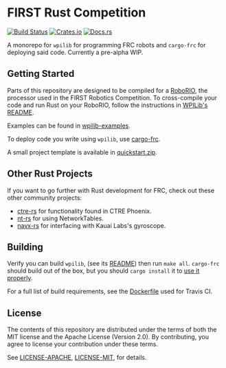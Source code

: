 # FIRST Rust Competition

[![Build Status](https://travis-ci.com/first-rust-competition/first-rust-competition.svg?branch=master)](https://travis-ci.com/first-rust-competition/first-rust-competition)
[![Crates.io](https://img.shields.io/crates/v/wpilib.svg)](https://crates.io/crates/wpilib/)
[![Docs.rs](https://docs.rs/wpilib/badge.svg)](https://docs.rs/wpilib)

A monorepo for `wpilib` for programming FRC robots and `cargo-frc` for deploying said code. Currently a pre-alpha WIP.

## Getting Started

Parts of this repository are designed to be compiled for a [RoboRIO](http://sine.ni.com/nips/cds/view/p/lang/en/nid/213308), the
processor used in the FIRST Robotics Competition.
To cross-compile your code and run Rust on your RoboRIO, follow the instructions in [WPILib's README](wpilib/README.md).

Examples can be found in [wpilib-examples](wpilib-examples).

To deploy code you write using `wpilib`, use [cargo-frc](cargo-frc).

A small project template is available in [quickstart.zip](quickstart.zip).

## Other Rust Projects

If you want to go further with Rust development for FRC, check out these other community projects:

- [ctre-rs](https://github.com/auscompgeek/ctre-rs) for functionality found in CTRE Phoenix.
- [nt-rs](https://gitlab.com/Redrield/nt-rs) for using NetworkTables.
- [navx-rs](https://github.com/Eaglestrike/navX-rs) for interfacing with Kauai Labs's gyroscope.

## Building

Verify you can build `wpilib`, (see its [README](wpilib/README.md)) then run `make all`. `cargo-frc` should build out of the box, but you should `cargo install` it
to [use it properly](cargo-frc/README.md).

For a full list of build requirements, see the [Dockerfile](Dockerfile) used for Travis CI.

## License

The contents of this repository are distributed under the terms of both the
MIT license and the Apache License (Version 2.0). By contributing, you agree
to license your contribution under these terms.

See [LICENSE-APACHE](LICENSE-APACHE), [LICENSE-MIT](LICENSE-MIT), for details.
